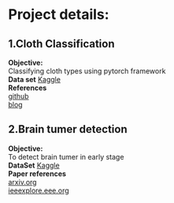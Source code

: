# Project details:
## 1.Cloth Classification
**Objective:**\
Classifying cloth types using pytorch framework\
**Data set**
[Kaggle](https://www.kaggle.com/zalando-research/fashionmnist)\
**References**\
[github](https://github.com/pytorch/pytorch)\
[blog](https://medium.com/ml2vec/intro-to-pytorch-with-image-classification-on-a-fashion-clothes-dataset-e589682df0c5)

## 2.Brain tumer detection
**Objective:**\
To detect brain tumer in early stage\
**DataSet**
[Kaggle](https://www.kaggle.com/navoneel/brain-mri-images-for-brain-tumor-detection)\
**Paper references**\
[arxiv.org](https://arxiv.org/abs/1705.03820)\
[ieeexplore.eee.org](https://ieeexplore.ieee.org/document/7725009)

